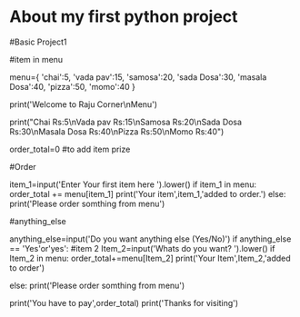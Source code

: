 # About my first python project

#Basic Project1

#item in menu

menu={
    'chai':5,
    'vada pav':15,
    'samosa':20,
    'sada Dosa':30,
    'masala Dosa':40,
    'pizza':50,
    'momo':40
}

print('Welcome to Raju Corner\nMenu')

print("Chai Rs:5\nVada pav Rs:15\nSamosa Rs:20\nSada Dosa Rs:30\nMasala Dosa Rs:40\nPizza Rs:50\nMomo Rs:40")

order_total=0 #to add item prize

#Order

item_1=input('Enter Your first item here ').lower()
if item_1 in menu:
    order_total += menu[item_1]
    print('Your item',item_1,'added to order.')
else:
    print('Please order somthing from menu')

#anything_else

anything_else=input('Do you want anything else (Yes/No)')
if anything_else == 'Yes'or'yes':
#item 2
    Item_2=input('Whats do you want? ').lower()
    if Item_2 in menu:
        order_total+=menu[Item_2]
        print('Your Item',Item_2,'added to order')
        
else:
    print('Please order somthing from menu')

print('You have to pay',order_total)
print('Thanks for visiting')
